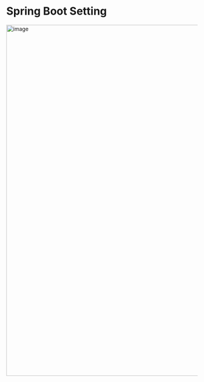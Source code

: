 # Spring Boot Setting

<img width="1827" height="922" alt="image" src="https://github.com/user-attachments/assets/2531b179-397c-4cf8-9204-ecda3a7e2a5b" />
